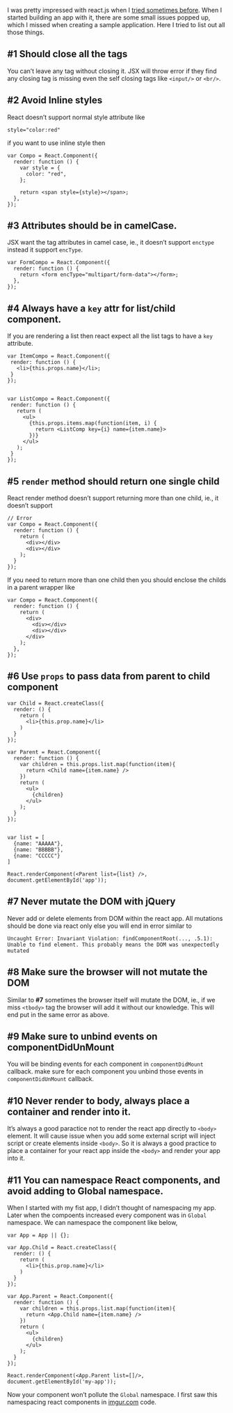 I was pretty impressed with react.js when I [tried sometimes before](/2014/05/getting-started-with-react.html). When I started building an app with it, there are some small issues popped up, which I missed when creating a sample application. Here I tried to list out all those things.

\#1 Should close all the tags
-----------------------------

You can’t leave any tag without closing it. JSX will throw error if they find any closing tag is missing even the self closing tags like `<input/>` or `<br/>`.

\#2 Avoid Inline styles
-----------------------

React doesn’t support normal style attribute like

    style="color:red"

if you want to use inline style then

    var Compo = React.Component({
      render: function () {
        var style = {
          color: "red",
        };

        return <span style={style}></span>;
      },
    });

\#3 Attributes should be in camelCase.
--------------------------------------

JSX want the tag attributes in camel case, ie., it doesn’t support `enctype` instead it support `encType`.

    var FormCompo = React.Component({
      render: function () {
        return <form encType="multipart/form-data"></form>;
      },
    });

\#4 Always have a `key` attr for list/child component.
------------------------------------------------------

If you are rendering a list then react expect all the list tags to have a `key` attribute.

    var ItemCompo = React.Component({
     render: function () {
       <li>{this.props.name}</li>;
     }
    });


    var ListCompo = React.Component({
     render: function () {
       return (
         <ul>
           {this.props.items.map(function(item, i) {
             return <ListComp key={i} name={item.name}>
           })}
         </ul>
       );
     }
    });

\#5 `render` method should return one single child
--------------------------------------------------

React render method doesn’t support returning more than one child, ie., it doesn’t support

    // Error
    var Compo = React.Component({
      render: function () {
        return (
          <div></div>
          <div></div>
        );
      }
    });

If you need to return more than one child then you should enclose the childs in a parent wrapper like

    var Compo = React.Component({
      render: function () {
        return (
          <div>
            <div></div>
            <div></div>
          </div>
        );
      },
    });

\#6 Use `props` to pass data from parent to child component
-----------------------------------------------------------

    var Child = React.createClass({
      render: () {
        return (
          <li>{this.prop.name}</li>
        )
      }
    });

    var Parent = React.Component({
      render: function () {
        var children = this.props.list.map(function(item){
          return <Child name={item.name} />
        })
        return (
          <ul>
            {children}
          </ul>
        );
      }
    });


    var list = [
      {name: "AAAAA"},
      {name: "BBBBB"},
      {name: "CCCCC"}
    ]

    React.renderComponent(<Parent list={list} />, document.getElementById('app'));

\#7 Never mutate the DOM with jQuery
------------------------------------

Never add or delete elements from DOM within the react app. All mutations should be done via react only else you will end in error similar to

    Uncaught Error: Invariant Violation: findComponentRoot(..., .5.1): Unable to find element. This probably means the DOM was unexpectedly mutated

\#8 Make sure the browser will not mutate the DOM
-------------------------------------------------

Similar to **\#7** sometimes the browser itself will mutate the DOM, ie., if we miss `<tbody>` tag the browser will add it without our knowledge. This will end put in the same error as above.

\#9 Make sure to unbind events on componentDidUnMount
-----------------------------------------------------

You will be binding events for each component in `componentDidMount` callback. make sure for each component you unbind those events in `componentDidUnMount` callback.

\#10 Never render to body, always place a container and render into it.
-----------------------------------------------------------------------

It’s always a good paractice not to render the react app directly to `<body>` element. It will cause issue when you add some external script will inject script or create elements inside `<body>`. So it is always a good practice to place a container for your react app inside the `<body>` and render your app into it.

\#11 You can namespace React components, and avoid adding to Global namespace.
------------------------------------------------------------------------------

When I started with my fist app, I didn’t thought of namespacing my app. Later when the compoents increased every component was in `Global` namespace. We can namespace the component like below,

    var App = App || {};

    var App.Child = React.createClass({
      render: () {
        return (
          <li>{this.prop.name}</li>
        )
      }
    });

    var App.Parent = React.Component({
      render: function () {
        var children = this.props.list.map(function(item){
          return <App.Child name={item.name} />
        })
        return (
          <ul>
            {children}
          </ul>
        );
      }
    });

    React.renderComponent(<App.Parent list=[]/>, document.getElementById('my-app'));

Now your component won’t pollute the `Global` namespace. I first saw this namespacing react components in [imgur.com](http://imgur.com) code.
